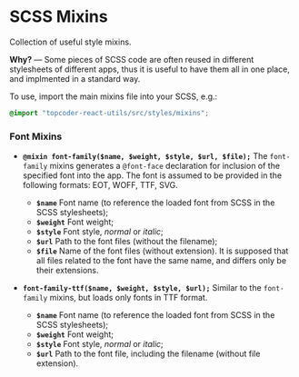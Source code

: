 # SCSS Mixins
Collection of useful style mixins.

**Why?** &mdash; Some pieces of SCSS code are often reused in different
stylesheets of different apps, thus it is useful to have them all in one place,
and implmented in a standard way.

To use, import the main mixins file into your SCSS, e.g.:
```scss
@import "topcoder-react-utils/src/styles/mixins";
```

### Font Mixins
- **`@mixin font-family($name, $weight, $style, $url, $file);`**
  The `font-family` mixins generates a `@font-face` declaration for
  inclusion of the specified font into the app. The font is assumed
  to be provided in the following formats: EOT, WOFF, TTF, SVG.
  - **`$name`** Font name (to reference the loaded font from SCSS in
  the SCSS stylesheets);
  - **`$weight`** Font weight;
  - **`$style`** Font style, *normal* or *italic*;
  - **`$url`** Path to the font files (without the filename);
  - **`$file`** Name of the font files (without extension). It is
  supposed that all files related to the font have the same name,
  and differs only be their extensions.

- **`font-family-ttf($name, $weight, $style, $url);`**
  Similar to the `font-family` mixins, but loads only fonts in TTF
  format.
  - **`$name`** Font name (to reference the loaded font from SCSS in
  the SCSS stylesheets);
  - **`$weight`** Font weight;
  - **`$style`** Font style, *normal* or *italic*;
  - **`$url`** Path to the font file, including the filename (without
  file extension).
  
